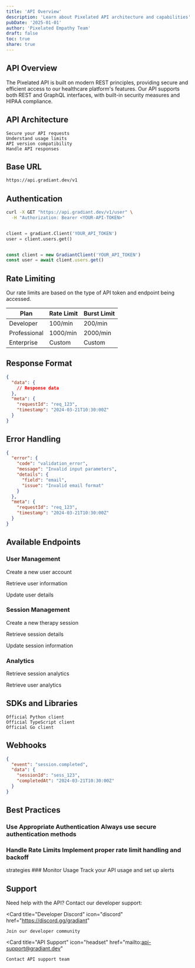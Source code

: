 ```yaml
---
title: 'API Overview'
description: 'Learn about Pixelated API architecture and capabilities'
pubDate: '2025-01-01'
author: 'Pixelated Empathy Team'
draft: false
toc: true
share: true
---
```


## API Overview

The Pixelated API is built on modern REST principles, providing secure and efficient access to our healthcare platform's features.
Our API supports both REST and GraphQL interfaces, with built-in security measures and HIPAA compliance.

## API Architecture

    Secure your API requests
    Understand usage limits
    API version compatibility
    Handle API responses

## Base URL

```bash
https://api.gradiant.dev/v1
```


## Authentication

```bash Bearer Token
curl -X GET "https://api.gradiant.dev/v1/user" \
  -H "Authorization: Bearer <YOUR-API-TOKEN>"
```

```python Python

client = gradiant.Client('YOUR_API_TOKEN')
user = client.users.get()
```

```typescript TypeScript

const client = new GradiantClient('YOUR_API_TOKEN')
const user = await client.users.get()
```


## Rate Limiting

  Our rate limits are based on the type of API token and endpoint being
  accessed.

| Plan         | Rate Limit | Burst Limit |
| ------------ | ---------- | ----------- |
| Developer    | 100/min    | 200/min     |
| Professional | 1000/min   | 2000/min    |
| Enterprise   | Custom     | Custom      |

## Response Format

```json
{
  "data": {
    // Response data
  },
  "meta": {
    "requestId": "req_123",
    "timestamp": "2024-03-21T10:30:00Z"
  }
}
```

## Error Handling

```json
{
  "error": {
    "code": "validation_error",
    "message": "Invalid input parameters",
    "details": {
      "field": "email",
      "issue": "Invalid email format"
    }
  },
  "meta": {
    "requestId": "req_123",
    "timestamp": "2024-03-21T10:30:00Z"
  }
}
```

## Available Endpoints

### User Management

  Create a new user account

  Retrieve user information

  Update user details

### Session Management

  Create a new therapy session

  Retrieve session details

  Update session information

### Analytics

  Retrieve session analytics

  Retrieve user analytics

## SDKs and Libraries

    Official Python client
    Official TypeScript client
    Official Go client

## Webhooks


```json
{
  "event": "session.completed",
  "data": {
    "sessionId": "sess_123",
    "completedAt": "2024-03-21T10:30:00Z"
  }
}
```

## Best Practices

  ### Use Appropriate Authentication Always use secure authentication methods
  ### Handle Rate Limits Implement proper rate limit handling and backoff
  strategies ### Monitor Usage Track your API usage and set up alerts

## Support

Need help with the API? Contact our developer support:

  <Card
    title="Developer Discord"
    icon="discord"
    href="https://discord.gg/gradiant"
  >
    Join our developer community
  <Card
    title="API Support"
    icon="headset"
    href="mailto:api-support@gradiant.dev"
  >
    Contact API support team
